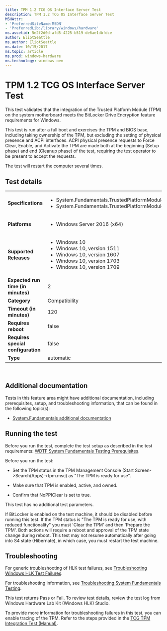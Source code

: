 ```yaml
---
title: TPM 1.2 TCG OS Interface Server Test
description: TPM 1.2 TCG OS Interface Server Test
MSHAttr:
- 'PreferredSiteName:MSDN'
- 'PreferredLib:/library/windows/hardware'
ms.assetid: 5e2f2d0d-afd5-4225-b519-de6ae1dbfdce
author: EliotSeattle
ms.author: EliotSeattle
ms.date: 10/15/2017
ms.topic: article
ms.prod: windows-hardware
ms.technology: windows-oem
---
```


# <span id="p_hlk_test.2cbebf27-e4bd-4b85-bb1a-3a7f213dde97"></span>TPM 1.2 TCG OS Interface Server Test


This test validates that the integration of the Trusted Platform Module (TPM) on the system motherboard meets the BitLocker Drive Encryption feature requirements for Windows.

This test is run after a full boot and exercises the TPM and BIOS base, including taking ownership of the TPM, but excluding the setting of physical presence and ACPI interfaces. ACPI physical presence requests to Force Clear, Enable, and Activate the TPM are made both at the beginning (Setup phase) and end (Cleanup phase) of the test, requiring the test operator to be present to accept the requests.

The test will restart the computer several times.

## Test details
|||
|---|---|
| **Specifications**  | <ul><li>System.Fundamentals.TrustedPlatformModule.TPMEnablesFullUseThroughSystemFirmware</li><li>System.Fundamentals.TrustedPlatformModule.Windows7SystemsTPM</li></ul> |  
| **Platforms**   | <ul><li>Windows Server 2016 (x64)</li></ul> |
| **Supported Releases** | <ul><li>Windows 10</li><li>Windows 10, version 1511</li><li>Windows 10, version 1607</li><li>Windows 10, version 1703</li><li>Windows 10, version 1709</li></ul> |
|**Expected run time (in minutes)**| 2 |
|**Category**| Compatibility |
|**Timeout (in minutes)**| 120 |
|**Requires reboot**| false |
|**Requires special configuration**| false |
|**Type**| automatic |

 

## <span id="Additional_documentation"></span><span id="additional_documentation"></span><span id="ADDITIONAL_DOCUMENTATION"></span>Additional documentation


Tests in this feature area might have additional documentation, including prerequisites, setup, and troubleshooting information, that can be found in the following topic(s):

-   [System.Fundamentals additional documentation](system-fundamentals-additional-documentation.md)

## <span id="Running_the_test"></span><span id="running_the_test"></span><span id="RUNNING_THE_TEST"></span>Running the test


Before you run the test, complete the test setup as described in the test requirements: [WDTF System Fundamentals Testing Prerequisites](wdtf-system-fundamentals-testing-prerequisites.md).

Before you run the test:

-   Set the TPM status in the TPM Management Console (Start Screen-&gt;Search(Apps)-&gt;tpm.msc) as "The TPM is ready for use".

-   Make sure that TPM is enabled, active, and owned.

-   Confirm that NoPPIClear is set to true.

This test has no additional test parameters.

If BitLocker is enabled on the test machine, it should be disabled before running this test. If the TPM status is "The TPM is ready for use, with reduced functionality" you must 'Clear the TPM' and then 'Prepare the TPM'. Both actions will require a reboot and approval of the TPM state change during reboot. This test may not resume automatically after going into S4 state (Hibernate), in which case, you must restart the test machine.

## <span id="Troubleshooting"></span><span id="troubleshooting"></span><span id="TROUBLESHOOTING"></span>Troubleshooting


For generic troubleshooting of HLK test failures, see [Troubleshooting Windows HLK Test Failures](..\user\troubleshooting-windows-hlk-test-failures.md).

For troubleshooting information, see [Troubleshooting System Fundamentals Testing](troubleshooting-system-fundamentals-testing.md).

This test returns Pass or Fail. To review test details, review the test log from Windows Hardware Lab Kit (Windows HLK) Studio.

To provide more information for troubleshooting failures in this test, you can enable tracing of the TPM. Refer to the steps provided in the [TCG TPM Integration Test (Manual)](https://msdn.microsoft.com/en-us/library/Hh998628.aspx).

 

 






